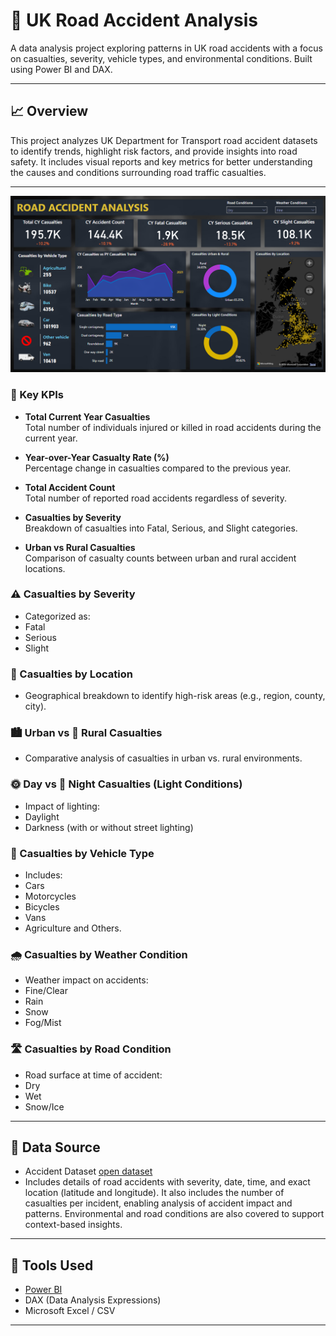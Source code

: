 # 🚧 UK Road Accident Analysis

A data analysis project exploring patterns in UK road accidents with a focus on casualties, severity, vehicle types, and environmental conditions. Built using Power BI and DAX.

---

## 📈 Overview

This project analyzes UK Department for Transport road accident datasets to identify trends, highlight risk factors, and provide insights into road safety. It includes visual reports and key metrics for better understanding the causes and conditions surrounding road traffic casualties.

---

![Dashboard Overview](Dashboard.png)

### 📌 Key KPIs

- **Total Current Year Casualties**  
Total number of individuals injured or killed in road accidents during the current year.

- **Year-over-Year Casualty Rate (%)**  
Percentage change in casualties compared to the previous year.

- **Total Accident Count**  
Total number of reported road accidents regardless of severity.

- **Casualties by Severity**  
Breakdown of casualties into Fatal, Serious, and Slight categories.

- **Urban vs Rural Casualties**  
Comparison of casualty counts between urban and rural accident locations.

### ⚠️ Casualties by Severity
- Categorized as:
- Fatal
- Serious
- Slight

### 📍 Casualties by Location
- Geographical breakdown to identify high-risk areas (e.g., region, county, city).

### 🏙️ Urban vs 🌾 Rural Casualties
- Comparative analysis of casualties in urban vs. rural environments.

### 🌞 Day vs 🌙 Night Casualties (Light Conditions)
- Impact of lighting:
- Daylight
- Darkness (with or without street lighting)

### 🚗 Casualties by Vehicle Type
- Includes:
- Cars
- Motorcycles
- Bicycles
- Vans
- Agriculture and Others.

### 🌧️ Casualties by Weather Condition
- Weather impact on accidents:
- Fine/Clear
- Rain
- Snow
- Fog/Mist

### 🛣️ Casualties by Road Condition
- Road surface at time of accident:
- Dry
- Wet
- Snow/Ice
---

## 📁 Data Source

- Accident Dataset [open dataset](https://github.com/Yam-ghub/AccidentAnalysis/blob/main/Road%20Accident%20Data.xlsx)
- Includes details of road accidents with severity, date, time, and exact location (latitude and longitude). It also includes the number of casualties per incident, enabling analysis of accident impact and patterns. Environmental and road conditions are also covered to support context-based insights.

---

## 🧰 Tools Used

- [Power BI](https://powerbi.microsoft.com/)
- DAX (Data Analysis Expressions)
- Microsoft Excel / CSV

---
